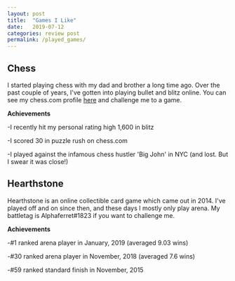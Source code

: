 ```yaml
---
layout: post
title:  "Games I Like"
date:   2019-07-12
categories: review post
permalink: /played_games/
---
```

## Chess
I started playing chess with my dad and brother a long time ago. Over the past couple of years, I've gotten into playing bullet and blitz online. You can see my chess.com profile <a href="https://www.chess.com/member/gymnastictoast">here</a> and challenge me to a game.

**Achievements**

-I recently hit my personal rating high 1,600 in blitz

-I scored 30 in puzzle rush on chess.com

-I played against the infamous chess hustler 'Big John' in NYC (and lost. But I swear it was close!)

## Hearthstone
Hearthstone is an online collectible card game which came out in 2014. I've played off and on since then, and these days I mostly only play arena. My battletag is Alphaferret#1823 if you want to challenge me. 

**Achievements**

-\#1 ranked arena player in January, 2019 (averaged 9.03 wins)

-\#30 ranked arena player in November, 2018 (averaged 7.6 wins)

-\#59 ranked standard finish in November, 2015
